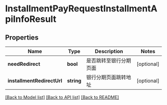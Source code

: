 # InstallmentPayRequestInstallmentApiInfoResult

## Properties
Name | Type | Description | Notes
------------ | ------------- | ------------- | -------------
**needRedirect** | **bool** | 是否跳转至银行分期页面 | [optional] 
**installmentRedirectUrl** | **string** | 银行分期页面跳转地址 | [optional] 

[[Back to Model list]](../README.md#documentation-for-models) [[Back to API list]](../README.md#documentation-for-api-endpoints) [[Back to README]](../README.md)


